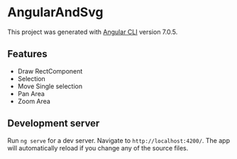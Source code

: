 # AngularAndSvg

This project was generated with [Angular CLI](https://github.com/angular/angular-cli) version 7.0.5.

## Features

- Draw RectComponent
- Selection
- Move Single selection
- Pan Area
- Zoom Area

## Development server

Run `ng serve` for a dev server. Navigate to `http://localhost:4200/`. The app will automatically reload if you change any of the source files.
